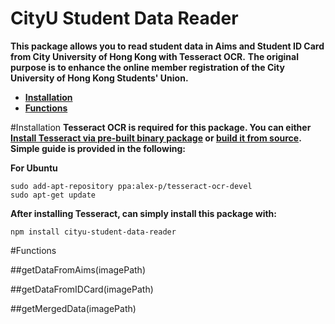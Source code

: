 CityU Student Data Reader
=============
**This package allows you to read student data in Aims and Student ID Card from City University of Hong Kong with Tesseract OCR.**
**The original purpose is to enhance the online member registration of the City University of Hong Kong Students' Union.**

* **[Installation](installation)**
* **[Functions](functions)**

<a name="installation"></a>
#Installation
**Tesseract OCR is required for this package. You can either [Install Tesseract via pre-built binary package](https://tesseract-ocr.github.io/tessdoc/Home.html)
or [build it from source](https://tesseract-ocr.github.io/tessdoc/Compiling.html). Simple guide is provided in the following:**

**For Ubuntu**

    sudo add-apt-repository ppa:alex-p/tesseract-ocr-devel
    sudo apt-get update

**After installing Tesseract, can simply install this package with:**

    npm install cityu-student-data-reader

<a name="functions"></a>
#Functions

##getDataFromAims(imagePath)

##getDataFromIDCard(imagePath)

##getMergedData(imagePath)

